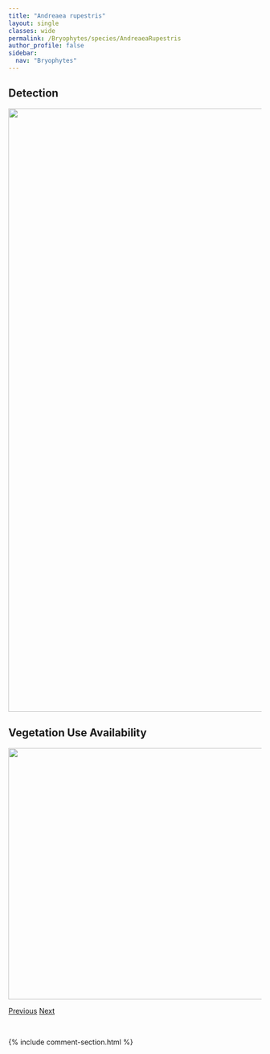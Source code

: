 ```yaml
---
title: "Andreaea rupestris"
layout: single
classes: wide
permalink: /Bryophytes/species/AndreaeaRupestris
author_profile: false
sidebar:
  nav: "Bryophytes"
---
```


<h2>Detection</h2>

<a href="https://drive.google.com/uc?export=view&id=1I5vZF7tE9UuSmpGCD1CS0RwV0BmpmHzJ">
<img src="https://drive.google.com/uc?export=view&id=1I5vZF7tE9UuSmpGCD1CS0RwV0BmpmHzJ" height = "1200" width = "800">
</a>


<h2>Vegetation Use Availability</h2>

<a href="https://drive.google.com/uc?export=view&id=1hgo8T6IvB8XMsxK1z6eUHUU65ZxHL1J8">
<img src="https://drive.google.com/uc?export=view&id=1hgo8T6IvB8XMsxK1z6eUHUU65ZxHL1J8" height = "500" width = "1000">
</a>


<a href="/DevelopmentWebsite/Bryophytes/species/AnastrophyllumSphenoloboides" class="pagination--pager" title="Anastrophyllum sphenoloboides">Previous</a> <a href="/DevelopmentWebsite/Bryophytes/species/AneuraPinguis" class="pagination--pager" title="Aneura pinguis">Next</a>

<p>&nbsp;</p>

{% include comment-section.html %}
